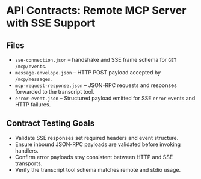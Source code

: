 # API Contracts: Remote MCP Server with SSE Support

## Files
- `sse-connection.json` – handshake and SSE frame schema for `GET /mcp/events`.
- `message-envelope.json` – HTTP POST payload accepted by `/mcp/messages`.
- `mcp-request-response.json` – JSON-RPC requests and responses forwarded to the transcript tool.
- `error-event.json` – Structured payload emitted for SSE `error` events and HTTP failures.

## Contract Testing Goals
- Validate SSE responses set required headers and event structure.
- Ensure inbound JSON-RPC payloads are validated before invoking handlers.
- Confirm error payloads stay consistent between HTTP and SSE transports.
- Verify the transcript tool schema matches remote and stdio usage.
